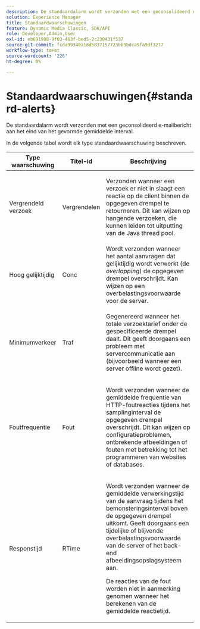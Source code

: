 ```yaml
---
description: De standaardalarm wordt verzonden met een geconsolideerd e-mailbericht aan het eind van het gevormde gemiddelde interval.
solution: Experience Manager
title: Standaardwaarschuwingen
feature: Dynamic Media Classic, SDK/API
role: Developer,Admin,User
exl-id: eb691988-9f03-463f-bed5-2c230431f537
source-git-commit: fcda99340a18d5037157723bb3bdca5fa9df3277
workflow-type: tm+mt
source-wordcount: '226'
ht-degree: 0%

---
```


# Standaardwaarschuwingen{#standard-alerts}

De standaardalarm wordt verzonden met een geconsolideerd e-mailbericht aan het eind van het gevormde gemiddelde interval.

In de volgende tabel wordt elk type standaardwaarschuwing beschreven.

<table id="table_02611F1B920E48A6973BFA969CA564EB"> 
 <thead> 
  <tr> 
   <th class="entry"> <b>Type waarschuwing</b> </th> 
   <th class="entry"> <b>Titel-id</b> </th> 
   <th class="entry"> <b>Beschrijving</b> </th> 
  </tr> 
 </thead>
 <tbody> 
  <tr> 
   <td> <p>Vergrendeld verzoek </p> </td> 
   <td> <p>Vergrendelen </p> </td> 
   <td> <p>Verzonden wanneer een verzoek er niet in slaagt een reactie op de client binnen de opgegeven drempel te retourneren. Dit kan wijzen op hangende verzoeken, die kunnen leiden tot uitputting van de Java thread pool. </p> </td> 
  </tr> 
  <tr> 
   <td> <p>Hoog gelijktijdig </p> </td> 
   <td> <p>Conc </p> </td> 
   <td> Wordt verzonden wanneer het aantal aanvragen dat gelijktijdig wordt verwerkt (de <i>overlapping</i>) de opgegeven drempel overschrijdt. Kan wijzen op een overbelastingsvoorwaarde voor de server. </td> 
  </tr> 
  <tr> 
   <td> <p>Minimumverkeer </p> </td> 
   <td> <p>Traf </p> </td> 
   <td> <p>Gegenereerd wanneer het totale verzoektarief onder de gespecificeerde drempel daalt. Dit geeft doorgaans een probleem met servercommunicatie aan (bijvoorbeeld wanneer een server offline wordt gezet). </p> </td> 
  </tr> 
  <tr> 
   <td> <p>Foutfrequentie </p> </td> 
   <td> <p>Fout </p> </td> 
   <td> <p>Wordt verzonden wanneer de gemiddelde frequentie van HTTP-foutreacties tijdens het samplinginterval de opgegeven drempel overschrijdt. Dit kan wijzen op configuratieproblemen, ontbrekende afbeeldingen of fouten met betrekking tot het programmeren van websites of databases. </p> </td> 
  </tr> 
  <tr> 
   <td> <p>Responstijd </p> </td> 
   <td> <p>RTime </p> </td> 
   <td> <p>Wordt verzonden wanneer de gemiddelde verwerkingstijd van de aanvraag tijdens het bemonsteringsinterval boven de opgegeven drempel uitkomt. Geeft doorgaans een tijdelijke of blijvende overbelastingsvoorwaarde van de server of het back-end afbeeldingsopslagsysteem aan. </p> <p>De reacties van de fout worden niet in aanmerking genomen wanneer het berekenen van de gemiddelde reactietijd. </p> </td> 
  </tr> 
 </tbody> 
</table>
